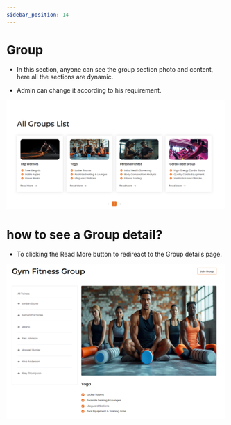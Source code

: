 ```yaml
---
sidebar_position: 14
---
```


# Group

- In this section, anyone can see the group section photo and content, here all the sections are dynamic.

- Admin can change it according to his requirement.

![group](./img/g1.png)


# how to see a Group detail?


- To clicking the Read More button to redireact to the Group details page.

![group](./img/g2.png)


